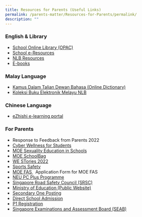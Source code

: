```yaml
---
title: Resources for Parents (Useful Links)
permalink: /parents-matter/Resources-for-Parents/permalink/
description: ""
---
```


### **English & Library**
*   [School Online Library (OPAC)](https://schoolibrary.moe.edu.sg/unitypri/cgi-bin/spydus.exe/MSGTRN/WPAC/HOME)
*   [School e-Resources](https://schoolibrary.moe.edu.sg/eresourcespri/cgi-bin/spydus.exe/MSGTRN/WPAC/HOME)
*   [NLB Resources](https://childrenandteens.nlb.gov.sg/)
*   [E-books](http://www.getepic.com/?utm_campaign=optimize&gclid=EAIaIQobChMI_MCdlaWI9AIV3ZNmAh2YNwT9EAAYASAAEgKrvPD_BwE)

### **Malay Language**
*   [Kamus Dalam Talian Dewan Bahasa (Online Dictionary)](https://prpm.dbp.gov.my/cari1?keyword=kamus%20online)
*   [Koleksi Buku Elektronik Melayu NLB](https://eresources.nlb.gov.sg/main/Browse?browseBy=children&filter=11&startsWith=K)

### **Chinese Language**
*   [eZhishi e-learning portal](https://www.ezhishi.net/Contents/)

### **For Parents**
* Response to Feedback from Parents 2022[](/files/Parents%20Matter/Resources%20for%20Parents/2022/Response%20to%20Feedback%20from%20Parents%202022.pdf)
*  [Cyber Wellness for Students](https://www.moe.gov.sg/education-in-sg/our-programmes/cyber-wellness)
* [MOE Sexuality Education in Schools](/Sexuality-Education/permalink/)
*  [MOE SchoolBag](https://www.schoolbag.edu.sg/)
* [WE STories 2022](https://online.fliphtml5.com/obrr/qkde/#p=1)
* [Sports Safety](https://www.sportsingapore.gov.sg/sports-education/sports-safety)
*  [MOE FAS ](https://go.gov.sg/moe-efas)&nbsp;&nbsp;Application Form for MOE FAS [](/files/Parents%20Matter/Resources%20for%20Parents/2023/MOE%20FAS%20Application%20Form%20Oct%202022.pdf)
*   [NEU PC Plus Programme](https://www.imda.gov.sg/neupc)
* [Singapore Road Safety Council (SRSC)](http://srsc.org.sg/)
* [Ministry of Education (Public Website)](https://www.moe.gov.sg/)
* [Secondary One Posting](https://www.moe.gov.sg/secondary/s1-posting)
* [Direct School Admission](https://www.moe.gov.sg/secondary/dsa)
* [P1 Registration](https://www.moe.gov.sg/primary/p1-registration)
* [Singapore Examinations and Assessment Board (SEAB)](https://www.seab.gov.sg/)